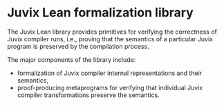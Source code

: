 # Juvix Lean formalization library

The Juvix Lean library provides primitives for verifying the correctness of Juvix compiler runs, i.e., proving that the semantics of a particular Juvix program is preserved by the compilation process.

The major components of the library include:
- formalization of Juvix compiler internal representations and their semantics,
- proof-producing metaprograms for verifying that individual Juvix compiler transformations preserve the semantics.
